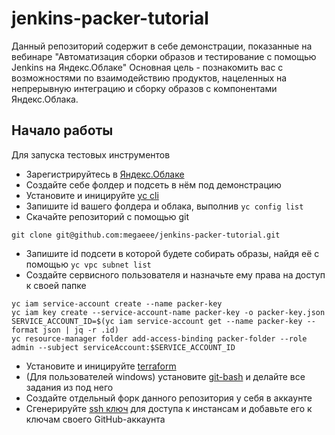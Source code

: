 # jenkins-packer-tutorial

Данный репозиторий содержит в себе демонстрации, показанные на вебинаре "Автоматизация сборки образов и тестирование с помощью Jenkins на Яндекс.Облаке"
Основная цель - познакомить вас с возможностями по взаимодействию продуктов, нацеленных на непрерывную интеграцию и сборку образов с компонентами Яндекс.Облака.

## Начало работы

Для запуска тестовых инструментов

* Зарегистрируйтесь в [Яндекс.Облаке](https://cloud.yandex.ru)
* Создайте себе фолдер и подсеть в нём под демонстрацию 
* Установите и иницируйте [yc cli](https://cloud.yandex.ru/docs/cli/quickstart)
* Запишите id вашего фолдера и облака, выполнив `yc config list`
* Скачайте репозиторий с помощью git
```
git clone git@github.com:megaeee/jenkins-packer-tutorial.git
```
* Запишите id подсети в которой будете собирать образы, найдя её с помощью `yc vpc subnet list`
* Создайте сервисного пользователя и назначьте ему права на доступ к своей папке
```
yc iam service-account create --name packer-key
yc iam key create --service-account-name packer-key -o packer-key.json
SERVICE_ACCOUNT_ID=$(yc iam service-account get --name packer-key --format json | jq -r .id)
yc resource-manager folder add-access-binding packer-folder --role admin --subject serviceAccount:$SERVICE_ACCOUNT_ID
```
* Установите и иницируйте [terraform](https://www.terraform.io/downloads.html)
* (Для пользователей windows) установите [git-bash](https://gitforwindows.org) и делайте все задания из под него
* Создайте отдельный форк данного репозитория у себя в аккаунте
* Сгенерируйте [ssh ключ](https://git-scm.com/book/ru/v1/Git-на-сервере-Создание-открытого-SSH-ключа) для доступа к инстансам и добавьте его к ключам своего GitHub-аккаунта
